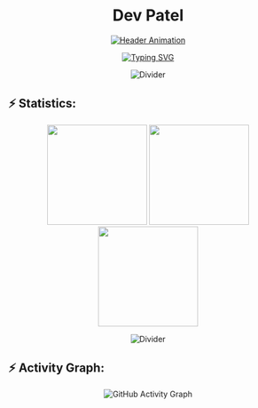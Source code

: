 <h1 align="center">Dev Patel</h1>

<p align="center">
  <a href="https://judeotine.vercel.app/">
    <img src="https://user-images.githubusercontent.com/74038190/213910845-af37a709-8995-40d6-be59-724526e3c3d7.gif" alt="Header Animation"/>
  </a>
</p>

<p align="center">
  <a href="https://git.io/typing-svg">
    <img src="https://readme-typing-svg.demolab.com?font=Fira+Code&weight=500&pause=1000&color=EAF70A&center=true&vCenter=true&width=800&height=30&lines=FullStack+Developer;MERN+Stack+Developer;Open+Source+Contributor" alt="Typing SVG" />
  </a>
</p>

<p align="center">
  <img src="https://user-images.githubusercontent.com/73097560/115834477-dbab4500-a447-11eb-908a-139a6edaec5c.gif" alt="Divider" />
</p>

## ⚡ Statistics:

<div align="center">
  <img src="http://github-profile-summary-cards.vercel.app/api/cards/stats?username=Dev2139&theme=github_dark" height="180em" />
  <img src="http://github-profile-summary-cards.vercel.app/api/cards/most-commit-language?username=Dev2139&theme=github_dark" height="180em" />
  <img src="http://github-profile-summary-cards.vercel.app/api/cards/repos-per-language?username=Dev2139&theme=github_dark" height="180em" />
</div>

<p align="center">
  <img src="https://user-images.githubusercontent.com/73097560/115834477-dbab4500-a447-11eb-908a-139a6edaec5c.gif" alt="Divider" />
</p>

## ⚡ Activity Graph:

<p align="center">
  <img src="https://github-readme-activity-graph.vercel.app/graph?username=Dev2139&theme=github-compact" alt="GitHub Activity Graph" />
</p>
